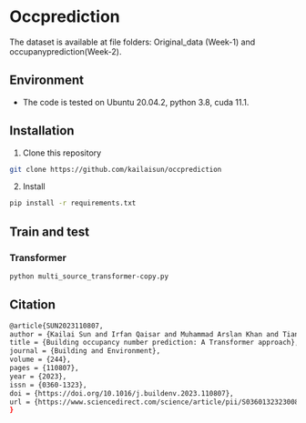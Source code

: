 # Occprediction


The dataset is available at file folders: Original_data (Week-1) and occupanyprediction(Week-2).

## Environment
- The code is tested on Ubuntu 20.04.2, python 3.8, cuda 11.1.


## Installation
 1. Clone this repository
  ```bash
  git clone https://github.com/kailaisun/occprediction
  ```
  
 2. Install 
  ```bash
  pip install -r requirements.txt
  ```
  

## Train and test
### Transformer

```Bash
python multi_source_transformer-copy.py
```

## Citation
```Bash
@article{SUN2023110807,
author = {Kailai Sun and Irfan Qaisar and Muhammad Arslan Khan and Tian Xing and Qianchuan Zhao},
title = {Building occupancy number prediction: A Transformer approach},
journal = {Building and Environment},
volume = {244},
pages = {110807},
year = {2023},
issn = {0360-1323},
doi = {https://doi.org/10.1016/j.buildenv.2023.110807},
url = {https://www.sciencedirect.com/science/article/pii/S036013232300834X},
}
```
